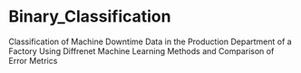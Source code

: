 # Binary_Classification
Classification of Machine Downtime Data in the Production Department of a Factory Using Diffrenet Machine Learning Methods and Comparison of Error Metrics
